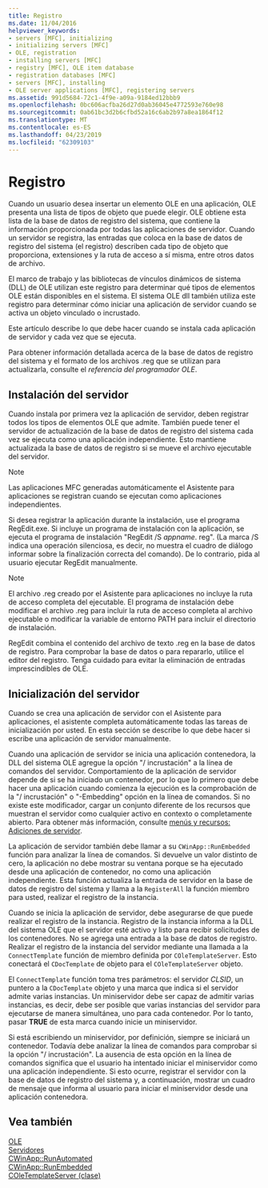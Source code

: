 ```yaml
---
title: Registro
ms.date: 11/04/2016
helpviewer_keywords:
- servers [MFC], initializing
- initializing servers [MFC]
- OLE, registration
- installing servers [MFC]
- registry [MFC], OLE item database
- registration databases [MFC]
- servers [MFC], installing
- OLE server applications [MFC], registering servers
ms.assetid: 991d5684-72c1-4f9e-a09a-9184ed12bbb9
ms.openlocfilehash: 0bc606acfba26d27d0ab36045e4772593e760e98
ms.sourcegitcommit: 0ab61bc3d2b6cfbd52a16c6ab2b97a8ea1864f12
ms.translationtype: MT
ms.contentlocale: es-ES
ms.lasthandoff: 04/23/2019
ms.locfileid: "62309103"
---
```

# <a name="registration"></a>Registro

Cuando un usuario desea insertar un elemento OLE en una aplicación, OLE presenta una lista de tipos de objeto que puede elegir. OLE obtiene esta lista de la base de datos de registro del sistema, que contiene la información proporcionada por todas las aplicaciones de servidor. Cuando un servidor se registra, las entradas que coloca en la base de datos de registro del sistema (el registro) describen cada tipo de objeto que proporciona, extensiones y la ruta de acceso a sí misma, entre otros datos de archivo.

El marco de trabajo y las bibliotecas de vínculos dinámicos de sistema (DLL) de OLE utilizan este registro para determinar qué tipos de elementos OLE están disponibles en el sistema. El sistema OLE dll también utiliza este registro para determinar cómo iniciar una aplicación de servidor cuando se activa un objeto vinculado o incrustado.

Este artículo describe lo que debe hacer cuando se instala cada aplicación de servidor y cada vez que se ejecuta.

Para obtener información detallada acerca de la base de datos de registro del sistema y el formato de los archivos .reg que se utilizan para actualizarla, consulte el *referencia del programador OLE*.

##  <a name="_core_server_installation"></a> Instalación del servidor

Cuando instala por primera vez la aplicación de servidor, deben registrar todos los tipos de elementos OLE que admite. También puede tener el servidor de actualización de la base de datos de registro del sistema cada vez se ejecuta como una aplicación independiente. Esto mantiene actualizada la base de datos de registro si se mueve el archivo ejecutable del servidor.

> [!NOTE]
>  Las aplicaciones MFC generadas automáticamente el Asistente para aplicaciones se registran cuando se ejecutan como aplicaciones independientes.

Si desea registrar la aplicación durante la instalación, use el programa RegEdit.exe. Si incluye un programa de instalación con la aplicación, se ejecuta el programa de instalación "RegEdit /S *appname*. reg". (La marca /S indica una operación silenciosa, es decir, no muestra el cuadro de diálogo informar sobre la finalización correcta del comando). De lo contrario, pida al usuario ejecutar RegEdit manualmente.

> [!NOTE]
>  El archivo .reg creado por el Asistente para aplicaciones no incluye la ruta de acceso completa del ejecutable. El programa de instalación debe modificar el archivo .reg para incluir la ruta de acceso completa al archivo ejecutable o modificar la variable de entorno PATH para incluir el directorio de instalación.

RegEdit combina el contenido del archivo de texto .reg en la base de datos de registro. Para comprobar la base de datos o para repararlo, utilice el editor del registro. Tenga cuidado para evitar la eliminación de entradas imprescindibles de OLE.

##  <a name="_core_server_initialization"></a> Inicialización del servidor

Cuando se crea una aplicación de servidor con el Asistente para aplicaciones, el asistente completa automáticamente todas las tareas de inicialización por usted. En esta sección se describe lo que debe hacer si escribe una aplicación de servidor manualmente.

Cuando una aplicación de servidor se inicia una aplicación contenedora, la DLL del sistema OLE agregue la opción "/ incrustación" a la línea de comandos del servidor. Comportamiento de la aplicación de servidor depende de si se ha iniciado un contenedor, por lo que lo primero que debe hacer una aplicación cuando comienza la ejecución es la comprobación de la "/ incrustación" o "-Embedding" opción en la línea de comandos. Si no existe este modificador, cargar un conjunto diferente de los recursos que muestran el servidor como cualquier activo en contexto o completamente abierto. Para obtener más información, consulte [menús y recursos: Adiciones de servidor](../mfc/menus-and-resources-server-additions.md).

La aplicación de servidor también debe llamar a su `CWinApp::RunEmbedded` función para analizar la línea de comandos. Si devuelve un valor distinto de cero, la aplicación no debe mostrar su ventana porque se ha ejecutado desde una aplicación de contenedor, no como una aplicación independiente. Esta función actualiza la entrada de servidor en la base de datos de registro del sistema y llama a la `RegisterAll` la función miembro para usted, realizar el registro de la instancia.

Cuando se inicia la aplicación de servidor, debe asegurarse de que puede realizar el registro de la instancia. Registro de la instancia informa a la DLL del sistema OLE que el servidor esté activo y listo para recibir solicitudes de los contenedores. No se agrega una entrada a la base de datos de registro. Realizar el registro de la instancia del servidor mediante una llamada a la `ConnectTemplate` función de miembro definida por `COleTemplateServer`. Esto conectará el `CDocTemplate` de objeto para el `COleTemplateServer` objeto.

El `ConnectTemplate` función toma tres parámetros: el servidor *CLSID*, un puntero a la `CDocTemplate` objeto y una marca que indica si el servidor admite varias instancias. Un miniservidor debe ser capaz de admitir varias instancias, es decir, debe ser posible que varias instancias del servidor para ejecutarse de manera simultánea, uno para cada contenedor. Por lo tanto, pasar **TRUE** de esta marca cuando inicie un miniservidor.

Si está escribiendo un miniservidor, por definición, siempre se iniciará un contenedor. Todavía debe analizar la línea de comandos para comprobar si la opción "/ incrustación". La ausencia de esta opción en la línea de comandos significa que el usuario ha intentado iniciar el miniservidor como una aplicación independiente. Si esto ocurre, registrar el servidor con la base de datos de registro del sistema y, a continuación, mostrar un cuadro de mensaje que informa al usuario para iniciar el miniservidor desde una aplicación contenedora.

## <a name="see-also"></a>Vea también

[OLE](../mfc/ole-in-mfc.md)<br/>
[Servidores](../mfc/servers.md)<br/>
[CWinApp::RunAutomated](../mfc/reference/cwinapp-class.md#runautomated)<br/>
[CWinApp::RunEmbedded](../mfc/reference/cwinapp-class.md#runembedded)<br/>
[COleTemplateServer (clase)](../mfc/reference/coletemplateserver-class.md)
